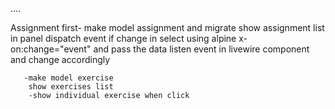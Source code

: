 ....


Assignment 
  first- make model assignment and migrate 
         show assignment list in panel
         dispatch event if change in select using alpine x-on:change="event" and pass the data
         listen event in livewire component and change accordingly

       -make model exercise 
        show exercises list 
        -show individual exercise when click 
